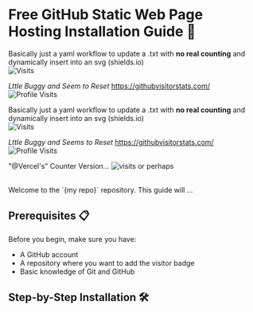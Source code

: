 # Free GitHub Static Web Page Hosting Installation Guide 🚀
Basically just a yaml workflow to update a .txt with __no real counting__ and dynamically insert into an svg (shields.io)  <br/>
![Visits](https://img.shields.io/badge/Visits-422-blue)

_Lttle Buggy and Seem to Reset_ https://githubvisitorstats.com/ <br/>
![Profile Visits](https://img.shields.io/endpoint?url=https://yasinkalkan.com/api/githubvisitorstats/track/?user=user456-ux)

Basically just a yaml workflow to update a .txt with __no real counting__ and dynamically insert into an svg (shields.io)  <br/>
![Visits](https://img.shields.io/badge/Visits-422-blue)

_Lttle Buggy and Seems to Reset_ https://githubvisitorstats.com/ <br/>
![Profile Visits](https://img.shields.io/endpoint?url=https://yasinkalkan.com/api/githubvisitorstats/track/?user=user456-ux)

<!-- 
![visits](https://visit-counter.vercel.app/counter.png?page=&s=40&c=00ff00&bg=00000000&no=2&ff=digi&tb=&ta=)
-->
"@Vercel's" Counter Version... ![visits](https://visit-counter.vercel.app/counter.png?page=https%3A%2F%2Fgithub.com%2Fuser456-ux%2Fhello-world&s=40&c=00ff00&bg=00000000&no=2&ff=digi&tb=&ta=) or perhaps <br/>




<!-- 
![visits](https://visit-counter.vercel.app/counter.png?page=&s=40&c=00ff00&bg=00000000&no=2&ff=digi&tb=&ta=)
-->


<!--
:warning: **Warning:** Do not push the big red button. -->

<br/>
Welcome to the `{my repo}` repository. This guide will ...

## Prerequisites 📋

Before you begin, make sure you have:

- A GitHub account
- A repository where you want to add the visitor badge
- Basic knowledge of Git and GitHub

## Step-by-Step Installation 🛠️

